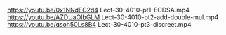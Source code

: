 https://youtu.be/0x1NNdEC2d4 Lect-30-4010-pt1-ECDSA.mp4
https://youtu.be/AZDUaOlbGLM Lect-30-4010-pt2-add-double-mul.mp4
https://youtu.be/qsoh50Ls8B4 Lect-30-4010-pt3-discreet.mp4
